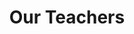 ---
title: "Our Teachers"
draft: false
# page title background image
bg_image: "images/banner.webp"
# meta description
---